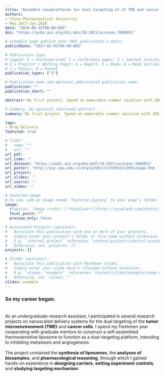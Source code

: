 ```yaml
---
title: "Assemble nanoplatforms for dual-targeting of of TME and cancer cells"
authors:
- China Pharmaceutical University
- May.2017-Jan.2018
date: "2019-05-15T00:00:00Z"
doi: "https://pubs.acs.org/doi/abs/10.1021/acsnano.7b08051"

# Schedule page publish date (NOT publication's date).
publishDate: "2017-01-01T00:00:00Z"

# Publication type.
# Legend: 0 = Uncategorized; 1 = Conference paper; 2 = Journal article;
# 3 = Preprint / Working Paper; 4 = Report; 5 = Book; 6 = Book section;
# 7 = Thesis; 8 = Patent
publication_types: ["2"]

# Publication name and optional abbreviated publication name.
publication: ""
publication_short: ""

abstract: My first project. Spend an memorable summer vacation with 200 mice, administering drugs and measuring tumor size everyday.

# Summary. An optional shortened abstract.
summary: My first project. Spend an memorable summer vacation with 200 mice, administering drugs and measuring tumor size everyday.

tags:
- Drug Delivery
featured: true

# links:
# - name: ""
#   url: ""
url_pdf: 
url_code: ''
url_dataset: 'https://pubs.acs.org/doi/pdf/10.1021/acsnano.7b08051'
url_poster: 'http://yxy.cpu.edu.cn/enyxy/b9/c3/c9392a113091/page.htm '
url_project:
url_slides: ''
url_source: ''
url_video: ''

# Featured image
# To use, add an image named `featured.jpg/png` to your page's folder. 
image:
  #caption: 'Image credit: [**Unsplash**](https://unsplash.com/photos/jdD8gXaTZsc)'
  focal_point: ""
  preview_only: false

# Associated Projects (optional).
#   Associate this publication with one or more of your projects.
#   Simply enter your project's folder or file name without extension.
#   E.g. `internal-project` references `content/project/internal-project/index.md`.
#   Otherwise, set `projects: []`.
projects: []

# Slides (optional).
#   Associate this publication with Markdown slides.
#   Simply enter your slide deck's filename without extension.
#   E.g. `slides: "example"` references `content/slides/example/index.md`.
#   Otherwise, set `slides: ""`.
slides: example
---
```

### So my career began. <br/><br/>
As an undergraduate research assistant, I participated in several research projects on nanoscaled delivery systems for the dual targeting of the **tumor microenvironment (TME)** and **cancer cells**. I spend my freshmen year cooperating with graduate mentors to construct a self-assembled thermosensitive liposome to function as a dual-targeting platform, intending to inhibiting metastasis and angiogenesis.<br/><br/>
The project contained the **synthesis of liposomes**, the **analyses of biosamples**, and **pharmacological reasoning**, through which I gained hands-on experience in **designing carriers**, **setting experiment controls**, and **studying targeting mechanism**.
